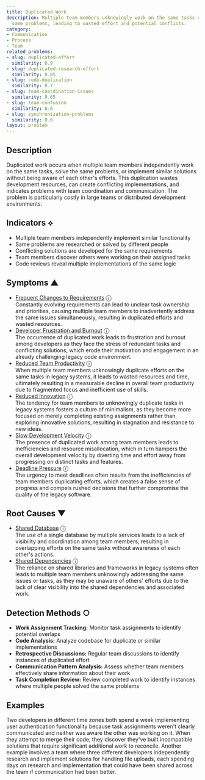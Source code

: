 ```yaml
---
title: Duplicated Work
description: Multiple team members unknowingly work on the same tasks or solve the
  same problems, leading to wasted effort and potential conflicts.
category:
- Communication
- Process
- Team
related_problems:
- slug: duplicated-effort
  similarity: 0.9
- slug: duplicated-research-effort
  similarity: 0.85
- slug: code-duplication
  similarity: 0.7
- slug: team-coordination-issues
  similarity: 0.65
- slug: team-confusion
  similarity: 0.6
- slug: synchronization-problems
  similarity: 0.6
layout: problem
---
```


## Description

Duplicated work occurs when multiple team members independently work on the same tasks, solve the same problems, or implement similar solutions without being aware of each other's efforts. This duplication wastes development resources, can create conflicting implementations, and indicates problems with team coordination and communication. The problem is particularly costly in large teams or distributed development environments.


## Indicators ⟡

- Multiple team members independently implement similar functionality
- Same problems are researched or solved by different people
- Conflicting solutions are developed for the same requirements
- Team members discover others were working on their assigned tasks
- Code reviews reveal multiple implementations of the same logic


## Symptoms ▲

- [Frequent Changes to Requirements](frequent-changes-to-requirements.md) <span class="info-tooltip" title="Confidence: 0.530, Strength: 0.744">ⓘ</span>
<br/>  Constantly evolving requirements can lead to unclear task ownership and priorities, causing multiple team members to inadvertently address the same issues simultaneously, resulting in duplicated efforts and wasted resources.
- [Developer Frustration and Burnout](developer-frustration-and-burnout.md) <span class="info-tooltip" title="Confidence: 0.424, Strength: 0.645">ⓘ</span>
<br/>  The occurrence of duplicated work leads to frustration and burnout among developers as they face the stress of redundant tasks and conflicting solutions, which erode their motivation and engagement in an already challenging legacy code environment.
- [Reduced Team Productivity](reduced-team-productivity.md) <span class="info-tooltip" title="Confidence: 0.423, Strength: 0.740">ⓘ</span>
<br/>  When multiple team members unknowingly duplicate efforts on the same tasks in legacy systems, it leads to wasted resources and time, ultimately resulting in a measurable decline in overall team productivity due to fragmented focus and inefficient use of skills.
- [Reduced Innovation](reduced-innovation.md) <span class="info-tooltip" title="Confidence: 0.382, Strength: 0.724">ⓘ</span>
<br/>  The tendency for team members to unknowingly duplicate tasks in legacy systems fosters a culture of minimalism, as they become more focused on merely completing existing assignments rather than exploring innovative solutions, resulting in stagnation and resistance to new ideas.
- [Slow Development Velocity](slow-development-velocity.md) <span class="info-tooltip" title="Confidence: 0.348, Strength: 0.709">ⓘ</span>
<br/>  The presence of duplicated work among team members leads to inefficiencies and resource misallocation, which in turn hampers the overall development velocity by diverting time and effort away from progressing on distinct tasks and features.
- [Deadline Pressure](deadline-pressure.md) <span class="info-tooltip" title="Confidence: 0.345, Strength: 0.725">ⓘ</span>
<br/>  The urgency to meet deadlines often results from the inefficiencies of team members duplicating efforts, which creates a false sense of progress and compels rushed decisions that further compromise the quality of the legacy software.

## Root Causes ▼

- [Shared Database](shared-database.md) <span class="info-tooltip" title="Confidence: 0.345, Strength: 0.897">ⓘ</span>
<br/>  The use of a single database by multiple services leads to a lack of visibility and coordination among team members, resulting in overlapping efforts on the same tasks without awareness of each other's actions.
- [Shared Dependencies](shared-dependencies.md) <span class="info-tooltip" title="Confidence: 0.303, Strength: 0.910">ⓘ</span>
<br/>  The reliance on shared libraries and frameworks in legacy systems often leads to multiple team members unknowingly addressing the same issues or tasks, as they may be unaware of others' efforts due to the lack of clear visibility into the shared dependencies and associated work.

## Detection Methods ○

- **Work Assignment Tracking:** Monitor task assignments to identify potential overlaps
- **Code Analysis:** Analyze codebase for duplicate or similar implementations
- **Retrospective Discussions:** Regular team discussions to identify instances of duplicated effort
- **Communication Pattern Analysis:** Assess whether team members effectively share information about their work
- **Task Completion Review:** Review completed work to identify instances where multiple people solved the same problems


## Examples

Two developers in different time zones both spend a week implementing user authentication functionality because task assignments weren't clearly communicated and neither was aware the other was working on it. When they attempt to merge their code, they discover they've built incompatible solutions that require significant additional work to reconcile. Another example involves a team where three different developers independently research and implement solutions for handling file uploads, each spending days on research and implementation that could have been shared across the team if communication had been better.
